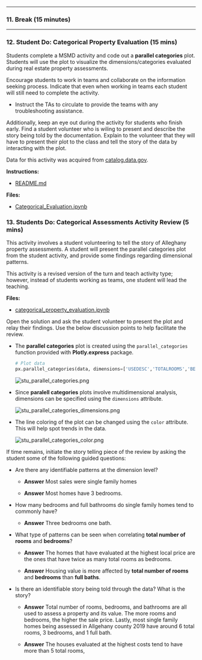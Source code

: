 - - -

### 11. Break (15 minutes)

- - -

### 12. Student Do: Categorical Property Evaluation (15 mins)

Students complete a MSMD activity and code out a **parallel categories** plot. Students will use the plot to visualize the dimensions/categories evaluated during real estate property assessments.

Encourage students to work in teams and collaborate on the information seeking process. Indicate that even when working in teams each student will still need to complete the activity.

* Instruct the TAs to circulate to provide the teams with any troubleshooting assistance.

Additionally, keep an eye out during the activity for students who finish early. Find a student volunteer who is wiling to present and describe the story being told by the documentation. Explain to the volunteer that they will have to present their plot to the class and tell the story of the data by interacting with the plot.

Data for this activity was acquired from [catalog.data.gov](https://catalog.data.gov/dataset/allegheny-county-property-assessments).

**Instructions:**

* [README.md](Activities/11-Stu_Categorical_Evaluation/README.md)

**Files:**

* [Categorical_Evaluation.ipynb](Activities/11-Stu_Categorical_Evaluation/Unsolved/categorical_evaluation.ipynb)

### 13. Students Do: Categorical Assessments Activity Review (5 mins)

This activity involves a student volunteering to tell the story of Alleghany property assessments. A student will present the parallel categories plot from the student activity, and provide some findings regarding dimensional patterns.

This activity is a revised version of the turn and teach activity type; however, instead of students working as teams, one student will lead the teaching.

**Files:**

* [categorical_property_evaluation.ipynb](Activities/11-Stu_Categorical_Evaluation/Solved/categorical_evaluation.ipynb)

Open the solution and ask the student volunteer to present the plot and relay their findings. Use the below discussion points to help facilitate the review.

* The **parallel categories** plot is created using the `parallel_categories` function provided with **Plotly.express** package.

    ```python
    # Plot data
    px.parallel_categories(data, dimensions=['USEDESC','TOTALROOMS','BEDROOMS','FULLBATHS'], color='LOCALTOTAL')
    ```

    ![stu_parallel_categories.png](Images/stu_parallel_categories.png)

* Since **paralell categories** plots involve multidimensional analysis, dimensions can be specified using the `dimensions` attribute.

  ![stu_parallel_categories_dimensions.png](Images/stu_parallel_categories_dimensions.png)

* The line coloring of the plot can be changed using the `color` attribute. This will help spot trends in the data.

  ![stu_parallel_categories_color.png](Images/stu_parallel_categories_color.png)

If time remains, initiate the story telling piece of the review by asking the student some of the following guided questions:

* Are there any identifiable patterns at the dimension level?

  * **Answer** Most sales were single family homes

  * **Answer** Most homes have 3 bedrooms.

* How many bedrooms and full bathrooms do single family homes tend to commonly have?

  * **Answer** Three bedrooms one bath.

* What type of patterns can be seen when correlating **total number of rooms** and **bedrooms**?

  * **Answer** The homes that have evaluated at the highest local price are the ones that have twice as many total rooms as bedrooms.

  * **Answer** Housing value is more affected by **total number of rooms** and **bedrooms** than **full baths**.

* Is there an identifiable story being told through the data? What is the story?

  * **Answer** Total number of rooms, bedrooms, and bathrooms are all used to assess a property and its value. The more rooms and bedrooms, the higher the sale price. Lastly, most single family homes being assessed in Allgehany county 2019 have around 6 total rooms, 3 bedrooms, and 1 full bath.

  * **Answer** The houses evaluated at the highest costs tend to have more than 5 total rooms,
